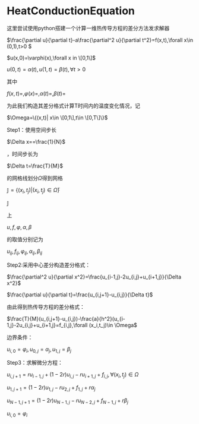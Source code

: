 # HeatConductionEquation
这里尝试使用python搭建一个计算一维热传导方程的差分方法发求解器

$\frac{\partial u}{\partial t}-a\frac{\partial^2 u}{\partial t^2}=f(x,t),\forall x\in (0,1),t>0 $

$u(x,0)=\varphi(x),\forall x in \[0,1\]$

$u(0,t)=\alpha(t),u(1,t)=\beta(t),\forall t>0$

其中

$f(x,t)=,\varphi(x)=,\alpha(t)=,\beta(t)=$

为此我们构造其差分格式计算T时间内的温度变化情况，记

$\Omega=\{(x,t)| x\in \[0,1\],t\in \[0,T\]\}$

Step1：使用空间步长

$\Delta x==\frac{1}{N}$

，时间步长为

$\Delta t=\frac{T}{M}$

的网格线划分$\Omega$得到网格

$\mathbb{J}=\{(x_i,t_j) |(x_i,t_j) \in \bar{\Omega} \}$

$\mathbb{J}$

上

$u,f,\varphi,\alpha,\beta$

的取值分别记为

$u_{ij},f_{ij},\varphi_{ij},\alpha_{ij},\beta_{ij}$

Step2:采用中心差分构造差分格式：

$\frac{\partial^2 u}{\partial x^2}=\frac{u_{i-1,j}-2u_{i,j}+u_{i+1,j}}{\Delta x^2}$

$\frac{\partial u}{\partial t}=\frac{u_{i,j+1}-u_{i,j}}{\Delta t}$

由此得到热传导方程的差分格式：

$\frac{T}{M}(u_{i,j+1}-u_{i,j})-\frac{a}{h^2}(u_{i-1,j}-2u_{i,j}+u_{i+1,j}=f_{i,j},\forall (x_i,t_j)\in \Omega$

边界条件：

$u_{i,0}=\varphi_{i},u_{0,j}=\alpha_{j},u_{1,j}=\beta_{j}$

Step3：求解微分方程： 

$u_{i,j+1}=ru_{i-1,j}+(1-2r)u_{i,j}-ru_{i+1,j}+f_{i,j}, \forall (x_i,t_j)\in \Omega$

$u_{1,j+1}=(1-2r)u_{1,j}-ru_{2,j}+f_{1,j}+r\alpha_{j}$

$u_{N-1,j+1}=(1-2r)u_{N-1,j}-ru_{N-2,j}+f_{N-1,j}+r\beta_{j}$  

$u_{i,0}=\varphi_{i}$
